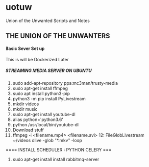 # uotuw
Union of the Unwanted Scripts and Notes


## THE UNION OF THE UNWANTERS

#### Basic Sever Set up
This is will be Dockerized Later

##### STREAMING MEDIA SERVER ON UBUNTU
1. sudo add-apt-repository ppa:mc3man/trusty-media
2. sudo apt-get install ffmpeg
3. sudo apt install python3-pip
4. python3 -m pip install PyLivestream
5. mkdir videos
6. mkdir music
7. sudo apt-get install youtube-dl
8. alias python='python3.6'
9. python /usr/local/bin/youtube-dl
10. Download stuff
11. ffmpeg -i <filename.mp4> <filename.avi>
12: FileGlobLivestream ~/videos dlive -glob "*.mkv" -loop


==== INSTALL SCHEDULER : PYTHON CELERY ===
1. sudo apt-get install install rabbitmq-server
